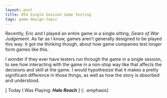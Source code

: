 ```yaml
---
layout: post
title: 854 Single Session Game Testing
tags: game-design-topic
---
```

Recently, Eric and I played an entire game in a single sitting, *Gears of War Judgement*.  As far as I know, games aren’t generally designed to be played this way.  It got me thinking though, about how game companies test longer form games like this.

I wonder if they ever have testers run through the game in a single session, to see how interacting with the game in a non-stop way like that affects the decisions and skill at the game.  I would hypothesize that it makes a pretty significant difference in those things, as well as how the story is absorbed and understood.

[ Today I Was Playing: ***Halo Reach*** ]
{: .emphasis}

